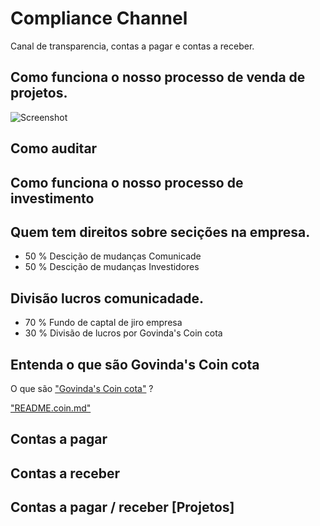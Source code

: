 # Compliance Channel

Canal de transparencia, contas a pagar e contas a receber.

## Como funciona o nosso processo de venda de projetos.

![Screenshot](./doc/[DAOs]_-_Govinda_Systems-Fluxo__Construção__de__Projetos.drawio.png)

## Como auditar

## Como funciona o nosso processo de investimento

## Quem tem direitos sobre secições na empresa.

* 50 % Descição de mudanças Comunicade
* 50 % Descição de mudanças Investidores

## Divisão lucros comunicadade.

* 70 % Fundo de captal de jiro empresa
* 30 % Divisão de lucros por Govinda's Coin cota

## Entenda o que são Govinda's Coin cota

O que são ["Govinda's Coin cota"](./doc/cota.png) ?

["README.coin.md"](./README.coin.md)

## Contas a pagar


## Contas a receber

## Contas a pagar / receber [Projetos]

